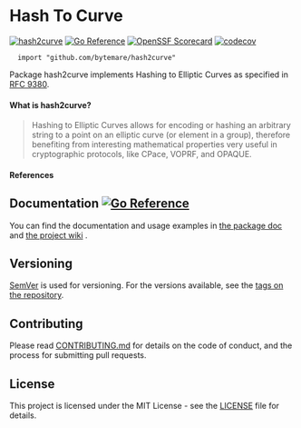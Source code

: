 # Hash To Curve
[![hash2curve](https://github.com/bytemare/hash2curve/actions/workflows/ci.yml/badge.svg)](https://github.com/bytemare/hash2curve/actions/workflows/ci.yml)
[![Go Reference](https://pkg.go.dev/badge/github.com/bytemare/hash2curve.svg)](https://pkg.go.dev/github.com/bytemare/hash2curve)
[![OpenSSF Scorecard](https://api.securityscorecards.dev/projects/github.com/bytemare/hash2curve/badge)](https://securityscorecards.dev/viewer/?uri=github.com/bytemare/hash2curve)
[![codecov](https://codecov.io/gh/bytemare/hash2curve/branch/main/graph/badge.svg?token=5bQfB0OctA)](https://codecov.io/gh/bytemare/hash2curve)

```
  import "github.com/bytemare/hash2curve"
```

Package hash2curve implements Hashing to Elliptic Curves as specified in [RFC 9380](https://datatracker.ietf.org/doc/rfc9380).

#### What is hash2curve?

> Hashing to Elliptic Curves allows for encoding or hashing an arbitrary string to a point on an elliptic curve
> (or element in a group), therefore benefiting from interesting mathematical properties very useful in cryptographic
> protocols, like CPace, VOPRF, and OPAQUE.

#### References

## Documentation [![Go Reference](https://pkg.go.dev/badge/github.com/bytemare/hash2curve.svg)](https://pkg.go.dev/github.com/bytemare/hash2curve)

You can find the documentation and usage examples in [the package doc](https://pkg.go.dev/github.com/bytemare/hash2curve) and [the project wiki](https://github.com/bytemare/hash2curve/wiki) .

## Versioning

[SemVer](http://semver.org) is used for versioning. For the versions available, see the [tags on the repository](https://github.com/bytemare/hash2curve/tags).


## Contributing

Please read [CONTRIBUTING.md](.github/CONTRIBUTING.md) for details on the code of conduct, and the process for submitting pull requests.

## License

This project is licensed under the MIT License - see the [LICENSE](LICENSE) file for details.
